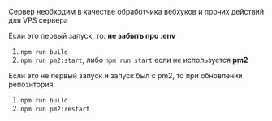 Сервер необходим в качестве обработчика вебхуков и прочих действий для VPS сервера

Если это первый запуск, то:
__не забыть про .env__

1. ```npm run build```
2. ```npm run pm2:start```, либо ```npm run start``` если не используется **pm2**

Если это не первый запуск и запуск был с pm2, то при обновлении репозитория:
1. ```npm run build```
2. ```npm run pm2:restart```
